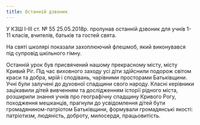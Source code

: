 ```yaml
---
title: Останній дзвоник
---
```


У КЗШ І-ІІІ ст. № 55 25.05.2018р. пролунав останній дзвоник для учнів 1-11 класів, вчителів, батьків та гостей свята.

На святі школярі показали захоплюючий флешмоб, який виконувався під супровід шкільного гімну.

Останній урок був присвячений нашому прекрасному місту, місту Кривий Ріг. Під час виховного заходу усі діти здійснили подорож світом краси та добра, мрій і сподівань, чарівними просторами Батьківщини. Учні були залучені до духовної спадщини свого народу. Класні керівники зацікавили дітей вивченням та дослідженням історії рідного міста, розширили знання учнів про географічну спадщину Кривого Рогу, походження мешканців, прагнули до усвідомлення дітей бути громадянином-патріотом Батьківщини, формували громадянські якості: патріотизм, людяність, доброту, милосердя, працьовитість.

<youtube id="injhJLatVLY" />

<slideshow id="_/72157691458093540" />

